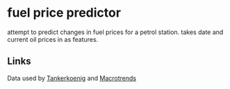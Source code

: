 # fuel price predictor

attempt to predict changes in fuel prices for a petrol station.
takes date and current oil prices in as features.

## Links

Data used by [Tankerkoenig](https://creativecommons.tankerkoenig.de/) and [Macrotrends](https://www.macrotrends.net/2516/wti-crude-oil-prices-10-year-daily-chart)